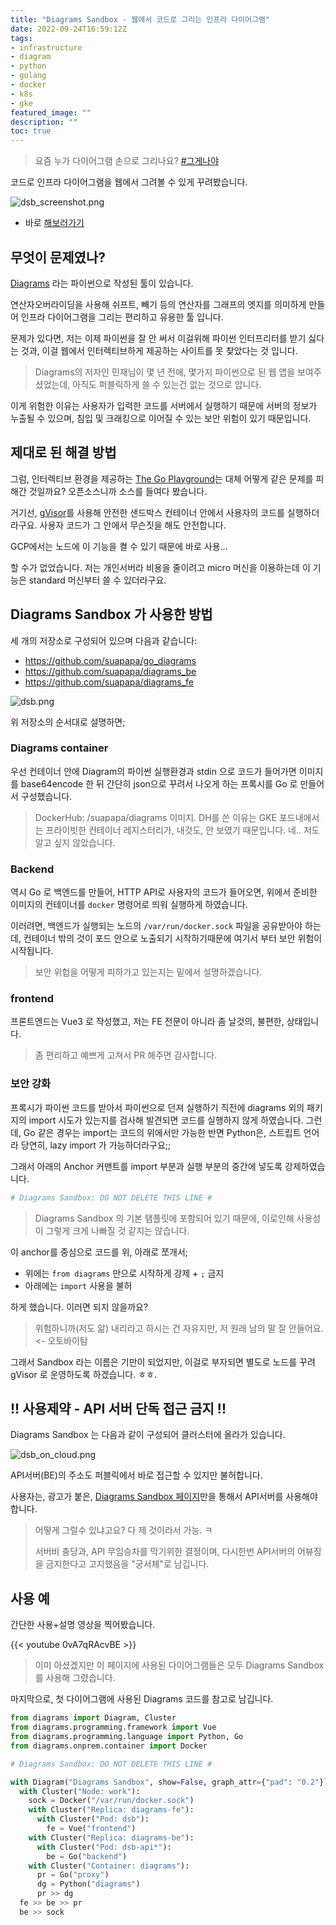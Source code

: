 ```yaml
---
title: "Diagrams Sandbox - 웹에서 코드로 그리는 인프라 다이어그램"
date: 2022-09-24T16:59:12Z
tags:
- infrastructure
- diagram
- python
- golang
- docker
- k8s
- gke
featured_image: ""
description: ""
toc: true
---
```


> 요즘 누가 다이어그램 손으로 그리나요? [#그게나야](https://asset.homin.dev/blog/img/homin-dev_k8s.jpg)

코드로 인프라 다이어그램을 웹에서 그려볼 수 있게 꾸려봤습니다.

![dsb_screenshot.png](https://asset.homin.dev/blog/img/dsb_screenshot.png)

- 바로 [해보러가기](https://homin.dev/dsb/)

## 무엇이 문제였나?

[Diagrams](https://diagrams.mingrammer.com/) 라는 파이썬으로 작성된 툴이 있습니다.

연산자오버라이딩을 사용해 쉬프트, 빼기 등의 연산자를
그래프의 엣지를 의미하게 만들어 인프라 다이어그램을 그리는 편리하고 유용한 툴 입니다.

문제가 있다면, 저는 이제 파이썬을 잘 안 써서 이걸위해 파이썬 인터프리터를 받기 싫다는 것과,
이걸 웹에서 인터렉티브하게 제공하는 사이트를 못 찾았다는 것 입니다.

> Diagrams의 저자인 민재님이 몇 년 전에, 몇가지 파이썬으로 된 웹 앱을 보여주셨었는데,
> 아직도 퍼블릭하게 쓸 수 있는건 없는 것으로 압니다.

이게 위험한 이유는 사용자가 입력한 코드를 서버에서 실행하기 때문에
서버의 정보가 누출될 수 있으며, 침입 및 크래킹으로 이어질 수 있는 보안 위험이 있기 때문입니다.


## 제대로 된 해결 방법

그럼, 인터렉티브 환경을 제공하는 [The Go Playground](https://go.dev/play/)는 대체 어떻게 
같은 문제를 피해간 것일까요? 오픈소스니까 소스를 들여다 봤습니다.

거기선, [gVisor](https://github.com/google/gvisor)를 사용해 안전한 샌드박스 컨테이너 안에서
사용자의 코드를 실행하더라구요. 사용자 코드가 그 안에서 무슨짓을 해도 안전합니다.

GCP에서는 노드에 이 기능을 켤 수 있기 때문에 바로 사용...

할 수가 없었습니다. 저는 개인서버라 비용을 줄이려고 micro 머신을 이용하는데
이 기능은 standard 머신부터 쓸 수 있더라구요.


## Diagrams Sandbox 가 사용한 방법

세 개의 저장소로 구성되어 있으며 다음과 같습니다:

- https://github.com/suapapa/go_diagrams
- https://github.com/suapapa/diagrams_be
- https://github.com/suapapa/diagrams_fe

![dsb.png](https://asset.homin.dev/blog/img/dsb.png)

위 저장소의 순서대로 설명하면;

### Diagrams container

우선 컨테이너 안에 Diagram의 파이썬 실행환경과
stdin 으로 코드가 들어가면 이미지를 base64encode 한 뒤 간단히 json으로 꾸려서 나오게
하는 프록시를 Go 로 만들어서 구성했습니다.

> DockerHub: /suapapa/diagrams 이미지. DH를 쓴 이유는 GKE 포드내에서는 프라이빗한
> 컨테이너 레지스터리가, 내것도, 안 보였기 때문입니다. 네.. 저도 알고 싶지 않았습니다.

### Backend

역시 Go 로 백엔드를 만들어, HTTP API로 사용자의 코드가 들어오면, 위에서 준비한
이미지의 컨테이너를 `docker` 명령어로 띄워 실행하게 하였습니다.

이러려면, 백엔드가 실행되는 노드의 `/var/run/docker.sock` 파일을  공유받아야 하는데,
컨테이너 밖의 것이 포드 안으로 노출되기 시작하기때문에 여기서 부터 보안 위험이 시작됩니다.

> 보안 위헙을 어떻게 피하가고 있는지는 밑에서 설명하겠습니다.

### frontend

프론트엔드는 Vue3 로 작성했고, 저는 FE 전문이 아니라 좀 날것의, 불편한, 상태입니다.

> 좀 편리하고 예쁘게 고쳐서 PR 해주면 감사합니다.

### 보안 강화 

프록시가 파이썬 코드를 받아서 파이썬으로 던져 실행하기 직전에
diagrams 외의 패키지의 import 시도가 있는지를 검사해 발견되면 코드를 실행하지 않게 하였습니다.
그런데, Go 같은 경우는 import는 코드의 위에서만 가능한 반면 
Python은, 스트립트 언어라 당연히, lazy import 가 가능하더라구요;;

그래서 아래의 Anchor 커맨트를 import 부분과 실행 부분의 중간에 넣도록 강제하였습니다.

```python
# Diagrams Sandbox: DO NOT DELETE THIS LINE #
```

> Diagrams Sandbox 의 기본 탬플릿에 포함되어 있기 때문에, 
> 이로인해 사용성이 그렇게 크게 나빠질 것 같지는 않습니다.

이 anchor를 중심으로 코드를 위, 아래로 쪼개서;

- 위에는 `from diagrams` 만으로 시작하게 강제 + `;` 금지
- 아래에는 `import` 사용을 불허

하게 했습니다. 이러면 되지 않을까요?

> 위험하니까(저도 앎) 내리라고 하시는 건 자유지만,
> 저 원래 남의 말 잘 안들어요. <- 오토바이탐

그래서 Sandbox 라는 이름은 기만이 되었지만,
이걸로 부자되면 별도로 노드를 꾸려 gVisor 로 운영하도록 하겠습니다. ㅎㅎ.



## !! 사용제약 - API 서버 단독 접근 금지 !!

Diagrams Sandbox 는 다음과 같이 구성되어 클러스터에 올라가 있습니다.

![dsb_on_cloud.png](https://asset.homin.dev/blog/img/dsb_on_cloud.png)

API서버(BE)의 주소도 퍼블릭에서 바로 접근할 수 있지만 불허합니다.

사용자는, 광고가 붙은, [Diagrams Sandbox 페이지](https://homin.dev/dsb/)만을
통해서 API서버를 사용해야 합니다.

> 어떻게 그럴수 있냐고요? 다 제 것이라서 가능. ㅋ
>
> 서버비 충당과, API 무임승차를 막기위한 결정이며,
> 다시한번 API서버의 어뷰징을 금지한다고 고지했음을 "궁서체"로 남깁니다.

## 사용 예

간단한 사용+설명 영상을 찍어봤습니다.

{{< youtube 0vA7qRAcvBE >}}

> 이미 아셨겠지만 이 페이지에 사용된 다이어그램들은 모두 Diagrams Sandbox 를 사용해 그렸습니다.

마지막으로, 첫 다이어그램에 사용된 Diagrams 코드를 참고로 남깁니다.

```python
from diagrams import Diagram, Cluster
from diagrams.programming.framework import Vue
from diagrams.programming.language import Python, Go
from diagrams.onprem.container import Docker

# Diagrams Sandbox: DO NOT DELETE THIS LINE #

with Diagram("Diagrams Sandbox", show=False, graph_attr={"pad": "0.2"}):
  with Cluster("Node: work"):
    sock = Docker("/var/run/docker.sock")
    with Cluster("Replica: diagrams-fe"):
      with Cluster("Pod: dsb"):
        fe = Vue("frontend")
    with Cluster("Replica: diagrams-be"):
      with Cluster("Pod: dsb-api*"):
        be = Go("backend")
    with Cluster("Container: diagrams"):
      pr = Go("proxy")
      dg = Python("diagrams")
      pr >> dg
  fe >> be >> pr
  be >> sock
```
